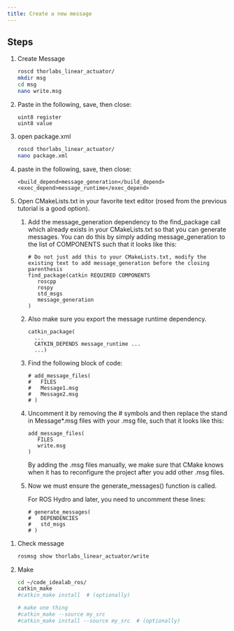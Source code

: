 ```yaml
---
title: Create a new message
---
```


## Steps

1. Create Message

    ```bash
    roscd thorlabs_linear_actuator/
    mkdir msg
    cd msg
    nano write.msg
    ```

1. Paste in the following, save, then close:

    ```
    uint8 register
    uint8 value
    ```

1. open package.xml

    ```bash
    roscd thorlabs_linear_actuator/
    nano package.xml
    ```

1. paste in the following, save, then close:

    ```
    <build_depend>message_generation</build_depend>
    <exec_depend>message_runtime</exec_depend>
    ```

1. Open CMakeLists.txt in your favorite text editor (rosed from the previous tutorial is a good option).

    1. Add the message_generation dependency to the find_package call which already exists in your CMakeLists.txt so that you can generate messages. You can do this by simply adding message_generation to the list of COMPONENTS such that it looks like this:

        ```
        # Do not just add this to your CMakeLists.txt, modify the existing text to add message_generation before the closing parenthesis
        find_package(catkin REQUIRED COMPONENTS
           roscpp
           rospy
           std_msgs
           message_generation
        )
        ```
    1. Also make sure you export the message runtime dependency.

        ```
        catkin_package(
          ...
          CATKIN_DEPENDS message_runtime ...
          ...)
        ```

    1. Find the following block of code:

        ```
        # add_message_files(
        #   FILES
        #   Message1.msg
        #   Message2.msg
        # )
        ```

    1. Uncomment it by removing the # symbols and then replace the stand in Message*.msg files with your .msg file, such that it looks like this:

        ```
        add_message_files(
           FILES
           write.msg
        )
        ```

        By adding the .msg files manually, we make sure that CMake knows when it has to reconfigure the project after you add other .msg files.

    1. Now we must ensure the generate_messages() function is called.

        For ROS Hydro and later, you need to uncomment these lines:

        ```
        # generate_messages(
        #   DEPENDENCIES
        #   std_msgs
        # )
        ```

<!--
1. Make project

    ```bash
    roscd thorlabs_linear_actuator/
    catkin_make
    # install build files
    catkin_make install
    # clean build files
    #catkin_make clean
    ```
-->

1. Check message

    ```bash
    rosmsg show thorlabs_linear_actuator/write
    ```

1. Make

    ```bash
    cd ~/code_idealab_ros/
    catkin_make
    #catkin_make install  # (optionally)

    # make one thing
    #catkin_make --source my_src
    #catkin_make install --source my_src  # (optionally)
    ```
